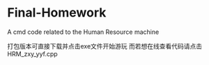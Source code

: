 # Final-Homework
A cmd code related to the Human Resource machine

打包版本可直接下载并点击exe文件开始游玩
而若想在线查看代码请点击HRM_zxy_yyf.cpp
